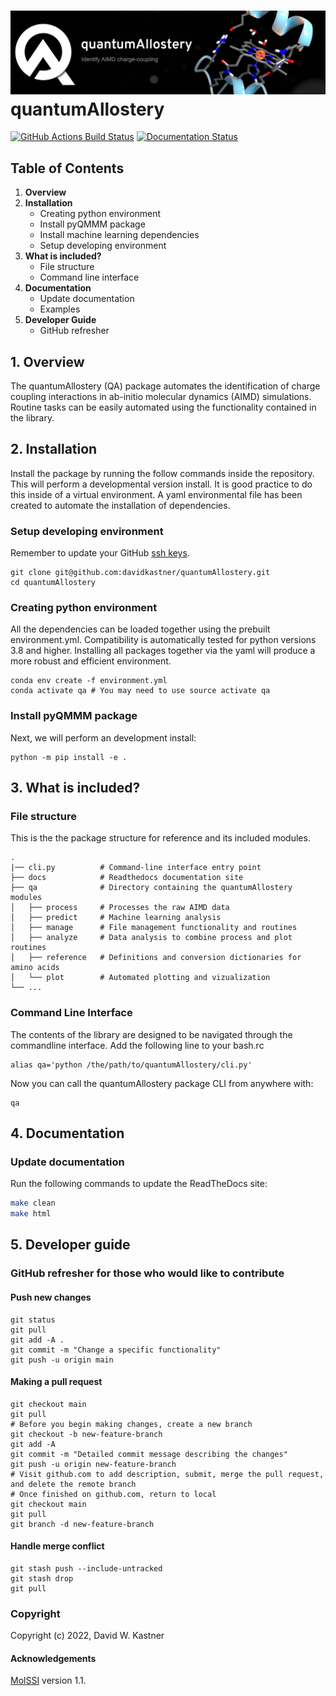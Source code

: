 ![Graphical Summary of README](docs/_static/header.webp)
quantumAllostery
==============================
[//]: # (Badges)
[![GitHub Actions Build Status](https://github.com/davidkastner/quantumAllostery/workflows/CI/badge.svg)](https://github.com/davidkastner/quantumAllostery/actions?query=workflow%3ACI)
[![Documentation Status](https://readthedocs.org/projects/quantumallostery/badge/?version=latest)](https://quantumallostery.readthedocs.io/en/latest/?badge=latest)


## Table of Contents
1. **Overview**
2. **Installation**
    * Creating python environment
    * Install pyQMMM package
    * Install machine learning dependencies
    * Setup developing environment
3. **What is included?**
    * File structure
    * Command line interface
4. **Documentation**
    * Update documentation
    * Examples
5. **Developer Guide**
    * GitHub refresher


## 1. Overview
The quantumAllostery (QA) package automates the identification of charge coupling interactions in ab-initio molecular dynamics (AIMD) simulations.
Routine tasks can be easily automated using the functionality contained in the library.

## 2. Installation
Install the package by running the follow commands inside the repository.
This will perform a developmental version install.
It is good practice to do this inside of a virtual environment.
A yaml environmental file has been created to automate the installation of dependencies.

### Setup developing environment
Remember to update your GitHub [ssh keys](https://docs.github.com/en/authentication/connecting-to-github-with-ssh/adding-a-new-ssh-key-to-your-github-account).

```
git clone git@github.com:davidkastner/quantumAllostery.git
cd quantumAllostery
```


### Creating python environment
All the dependencies can be loaded together using the prebuilt environment.yml.
Compatibility is automatically tested for python versions 3.8 and higher.
Installing all packages together via the yaml will produce a more robust and efficient environment.

```
conda env create -f environment.yml
conda activate qa # You may need to use source activate qa
```

### Install pyQMMM package
Next, we will perform an development install:

```
python -m pip install -e .
```

## 3. What is included?
### File structure
This is the the package structure for reference and its included modules.

```
.
|── cli.py          # Command-line interface entry point
├── docs            # Readthedocs documentation site
├── qa              # Directory containing the quantumAllostery modules
│   ├── process     # Processes the raw AIMD data
│   ├── predict     # Machine learning analysis
│   ├── manage      # File management functionality and routines
│   ├── analyze     # Data analysis to combine process and plot routines
│   ├── reference   # Definitions and conversion dictionaries for amino acids
│   └── plot        # Automated plotting and vizualization 
└── ...
```

### Command Line Interface
The contents of the library are designed to be navigated through the commandline interface.
Add the following line to your bash.rc

```
alias qa='python /the/path/to/quantumAllostery/cli.py'
```

Now you can call the quantumAllostery package CLI from anywhere with:
```
qa
```


## 4. Documentation
### Update documentation
Run the following commands to update the ReadTheDocs site:

```bash
make clean
make html
```


## 5. Developer guide
### GitHub refresher for those who would like to contribute
#### Push new changes

```
git status
git pull
git add -A .
git commit -m "Change a specific functionality"
git push -u origin main
```

#### Making a pull request
```
git checkout main
git pull
# Before you begin making changes, create a new branch
git checkout -b new-feature-branch
git add -A
git commit -m "Detailed commit message describing the changes"
git push -u origin new-feature-branch
# Visit github.com to add description, submit, merge the pull request, and delete the remote branch
# Once finished on github.com, return to local
git checkout main
git pull
git branch -d new-feature-branch
```

#### Handle merge conflict

```
git stash push --include-untracked
git stash drop
git pull
```

### Copyright
Copyright (c) 2022, David W. Kastner


#### Acknowledgements
[MolSSI](https://github.com/molssi/cookiecutter-cms) version 1.1.

